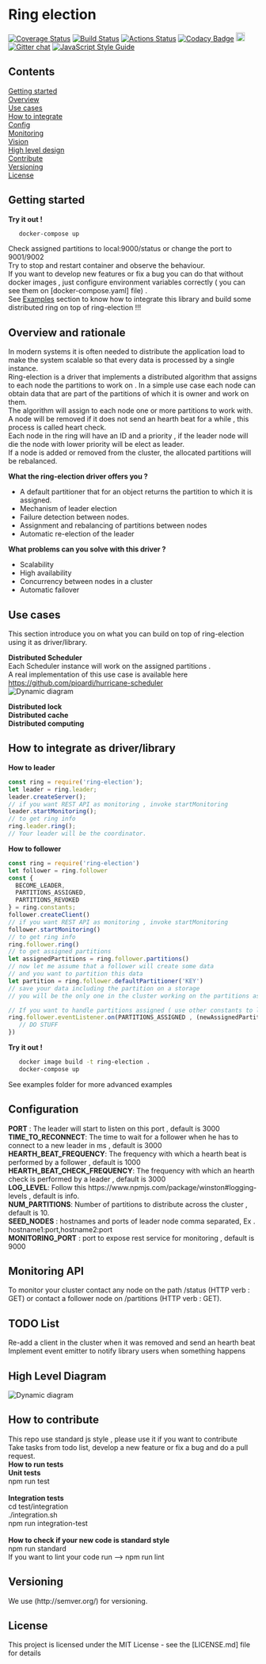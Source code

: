 # Ring election
[![Coverage Status](https://coveralls.io/repos/github/pioardi/ring-election/badge.svg?branch=master)](https://coveralls.io/github/pioardi/ring-election?branch=master)
[![Build Status](https://travis-ci.org/pioardi/ring-election.svg?branch=master)](https://travis-ci.org/pioardi/ring-election)
[![Actions Status](https://github.com/pioardi/ring-election/workflows/Node%20CI/badge.svg)](https://github.com/pioardi/ring-election/actions)
[![Codacy Badge](https://api.codacy.com/project/badge/Grade/9eaceda32d104341879e3ece48595d1b)](https://www.codacy.com/app/alessandroardizio94/ring-election?utm_source=github.com&amp;utm_medium=referral&amp;utm_content=pioardi/ring-election&amp;utm_campaign=Badge_Grade)
<a href="https://badge.fury.io/js/ring-election"><img src="https://badge.fury.io/js/ring-election.svg" alt="npm version" height="18"></a>
[![Gitter chat](https://badges.gitter.im/gitterHQ/gitter.png)](https://gitter.im/ring-election)
[![JavaScript Style Guide](https://cdn.rawgit.com/standard/standard/master/badge.svg)](https://github.com/standard/standard)


<h2>Contents </h2>
<a href="#gs">Getting started</a><br>
<a href="#overview">Overview</a><br>
<a href="#usecases">Use cases</a><br>
<a href="#howto">How to integrate</><br>
<a href="#config">Config</a><br>
<a href="#monitoring">Monitoring</a><br>
<a href="#todo">Vision</a><br>
<a href="#hld">High level design</a><br>
<a href="#contribute">Contribute</a><br>
<a href="#versioning">Versioning</a><br>
<a href="#license">License</a><br>


<h2 id="gs">Getting started</h2>
<strong> Try it out ! </strong>

```bash
   docker-compose up 
```
Check assigned partitions to local:9000/status or change the port to 9001/9002 <br>
Try to stop and restart container and observe the behaviour.<br>
If you want to develop new features or fix a bug you can do that without docker images , just configure environment variables correctly ( you can see them on [docker-compose.yaml] file) . <br>
See <a href="#examples">Examples</a> section to know how to integrate this library and build some distributed ring on top of ring-election !!! <br>

<h2 id="overview">Overview and rationale</h2>
In modern systems it is often needed to distribute the application load to make the system scalable so that every data is processed by a single instance. <br>
Ring-election is a driver that implements a distributed algorithm that assigns to each node the partitions to work on .
In a simple use case each node can obtain data that are part of the partitions of which it is owner and work on them. <br>
The algorithm will assign to each node one or more partitions to work with.<br>
A node will be removed if it does not send an hearth beat for a while , this process is called heart check.<br>
Each node in the ring will have an ID and a priority , if the leader node will die the node with lower priority will be elect as leader. <br>
If a node is added or removed from the cluster, the allocated partitions will be rebalanced.

<strong>What the ring-election driver offers you ?</strong><br>

- A default partitioner that for an object returns the partition to which it is assigned.<br>
- Mechanism of leader election<br>
- Failure detection between nodes.<br>
- Assignment and rebalancing of partitions between nodes<br>
- Automatic re-election of the leader<br>

<strong>What problems can you solve with this driver ?</strong><br>
- Scalability<br>
- High availability<br>
- Concurrency between nodes in a cluster<br>
- Automatic failover<br>
   
<h2 id="usecases">Use cases</h2>

This section introduce you on what you can build on top of ring-election using it as driver/library. <br>

<strong>Distributed Scheduler</strong><br>
Each Scheduler instance will work on the assigned partitions .<br>
A real implementation of this use case is available here https://github.com/pioardi/hurricane-scheduler <br>
![Dynamic diagram](doc/Ring-Scheduler-Use-Case.jpg)


<strong>Distributed lock</strong><br>
<strong>Distributed cache</strong><br>
<strong>Distributed computing</strong><br>   

<h2 id="howto">How to integrate as driver/library</h2>
<strong>How to leader</strong><br>

```javascript
const ring = require('ring-election');
let leader = ring.leader;
leader.createServer();
// if you want REST API as monitoring , invoke startMonitoring
leader.startMonitoring();
// to get ring info
ring.leader.ring();
// Your leader will be the coordinator.
```
<strong>How to follower</strong><br>

```javascript
const ring = require('ring-election')
let follower = ring.follower
const {
  BECOME_LEADER,
  PARTITIONS_ASSIGNED,
  PARTITIONS_REVOKED
} = ring.constants;
follower.createClient()
// if you want REST API as monitoring , invoke startMonitoring
follower.startMonitoring()
// to get ring info
ring.follower.ring()
// to get assigned partitions
let assignedPartitions = ring.follower.partitions()
// now let me assume that a follower will create some data
// and you want to partition this data
let partition = ring.follower.defaultPartitioner('KEY')
// save your data including the partition on a storage
// you will be the only one in the cluster working on the partitions assigned to you.

// If you want to handle partitions assigned ( use other constants to listen other events ) you can do in this way.
ring.follower.eventListener.on(PARTITIONS_ASSIGNED , (newAssignedPartitions) => {
   // DO STUFF
})
```

<strong> Try it out ! </strong>
```bash
   docker image build -t ring-election .
   docker-compose up
```

 
See examples folder for more advanced examples



<h2 id="config"> Configuration </h2>
 <strong>PORT</strong> : The leader will start to listen on this port , default is 3000 <br>
  <strong>TIME_TO_RECONNECT</strong>: The time to wait for a follower when he has to connect to a new leader in ms , default is 3000 <br>
  <strong>HEARTH_BEAT_FREQUENCY</strong>: The frequency with which a hearth beat is performed by a follower , default is 1000 <br>
  <strong>HEARTH_BEAT_CHECK_FREQUENCY</strong>: The frequency with which an hearth check is performed by a leader , default is 3000 <br>
  <strong>LOG_LEVEL</strong>: Follow this https://www.npmjs.com/package/winston#logging-levels , default is info.<br>
  <strong>NUM_PARTITIONS</strong>: Number of partitions to distribute across the cluster , default is 10. <br>
  <strong>SEED_NODES</strong> : hostnames and ports of leader node comma separated, Ex . hostname1:port,hostname2:port <br>
  <strong>MONITORING_PORT</strong> : port to expose rest service for monitoring , default is 9000<br>

<h2 id="monitoring"> Monitoring API </h2>
To monitor your cluster contact any node on the path /status (HTTP verb :  GET) or contact a follower node on /partitions (HTTP verb :  GET). <br>


<h2 id="todo">TODO List </h2>

Re-add a client in the cluster when it was removed and send an hearth beat<br>
Implement event emitter to notify library users when something happens
<h2 id="hld">High Level Diagram</h2>

![Dynamic diagram](doc/Ring.jpg)


<h2 id="contribute">How to contribute</h2>
This repo use standard js style , please use it if you want to contribute <br>
Take tasks from todo list, develop a new feature or fix a bug and do a pull request.<br>
<strong>How to run tests</strong><br>
<strong>Unit tests </strong> <br>
npm run test <br><br>
<strong>Integration tests</strong><br>
cd  test/integration <br>
./integration.sh <br>
npm run integration-test<br> <br>
<strong> How to check if your new code is standard style </strong><br>
npm run standard <br> 
If you want to lint your code run --> npm run lint





<h2 id="versioning">Versioning</h2>
We use (http://semver.org/) for versioning.

<h2 id="license">License</h2>
This project is licensed under the MIT License - see the [LICENSE.md] file for details

